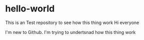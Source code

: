 # hello-world
This is an Test repository to see how this thing work
Hi everyone

I'm new to Github. I'm trying to undertsnad how this thing work
